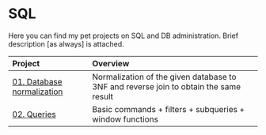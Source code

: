 # SQL
 
Here you can find my pet projects on SQL and DB administration. Brief description [as always] is attached.  
   
| Project      | Overview               |
| :-------------------- | :--------------------- |
| [01. Database normalization](https://github.com/suslovsergeu/SQL/tree/main/01.%20Database%20normalization) | Normalization of the given database to 3NF and reverse join to obtain the same result
| [02. Queries](https://github.com/suslovsergeu/SQL/tree/main/02.%20Queries) | Basic commands + filters + subqueries + window functions
